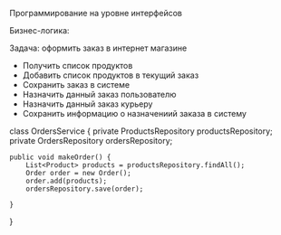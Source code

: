 Программирование на уровне интерфейсов

Бизнес-логика:

Задача: оформить заказ в интернет магазине

- Получить список продуктов
- Добавить список продуктов в текущий заказ
- Сохранить заказ в системе
- Назначить данный заказ пользователю
- Назначить данный заказ курьеру
- Сохранить информацию о назначениий заказа в систему

class OrdersService {
	private ProductsRepository productsRepository;
	private OrdersRepository ordersRepository;

	public void makeOrder() {
		List<Product> products = productsRepository.findAll();
		Order order = new Order();
		order.add(products);
		ordersRepository.save(order);

	}
}